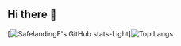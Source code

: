 ## Hi there 👋
[![SafelandingF's GitHub stats-Light](https://github-readme-stats.vercel.app/api?username=SafelandingF&show_icons=true&theme=default#gh-light-mode-only)]![Top Langs](https://github-readme-stats.vercel.app/api/top-langs/?username=SafelandingF&layout=compact)

<!--
**SafelandingF/SafelandingF** is a ✨ _special_ ✨ repository because its `README.md` (this file) appears on your GitHub profile.

Here are some ideas to get you started:

- 🔭 I’m currently working on ...
- 🌱 I’m currently learning ...
- 👯 I’m looking to collaborate on ...
- 🤔 I’m looking for help with ...
- 💬 Ask me about ...
- 📫 How to reach me: ...
- 😄 Pronouns: ...
- ⚡ Fun fact: ...
-->
